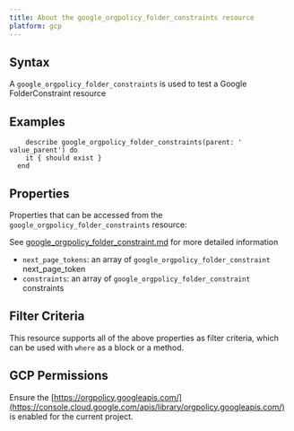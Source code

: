 ```yaml
---
title: About the google_orgpolicy_folder_constraints resource
platform: gcp
---
```


## Syntax
A `google_orgpolicy_folder_constraints` is used to test a Google FolderConstraint resource

## Examples
```
    describe google_orgpolicy_folder_constraints(parent: ' value_parent') do
    it { should exist }
  end
```

## Properties
Properties that can be accessed from the `google_orgpolicy_folder_constraints` resource:

See [google_orgpolicy_folder_constraint.md](google_orgpolicy_folder_constraint.md) for more detailed information
  * `next_page_tokens`: an array of `google_orgpolicy_folder_constraint` next_page_token
  * `constraints`: an array of `google_orgpolicy_folder_constraint` constraints

## Filter Criteria
This resource supports all of the above properties as filter criteria, which can be used
with `where` as a block or a method.

## GCP Permissions

Ensure the [https://orgpolicy.googleapis.com/](https://console.cloud.google.com/apis/library/orgpolicy.googleapis.com/) is enabled for the current project.
